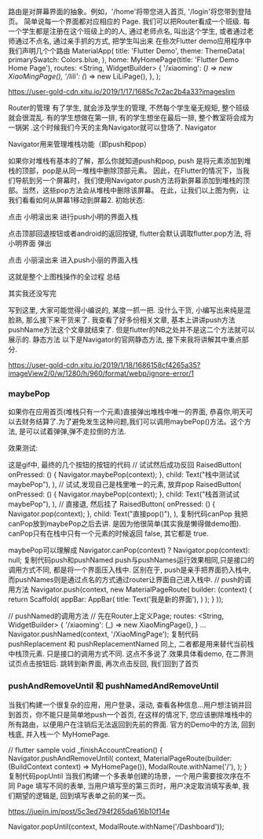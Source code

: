 路由是对屏幕界面的抽象。例如，'/home'将带您进入首页, '/login'将您带到登陆页。
简单说每一个界面都对应相应的 Page.
我们可以把Router看成一个班级. 每一个学生都是注册在这个班级上的的人, 通过老师点名, 叫出这个学生, 或者通过老师通过不点名, 通过亲手抓的方式, 把学生叫出来
在些次Flutter demo应用程序中我们声明几个个路由
MaterialApp(
    title: 'Flutter Demo',
    theme: ThemeData(
        primarySwatch: Colors.blue,
    ),
    home: MyHomePage(title: 'Flutter Demo Home Page'),
    routes: <String, WidgetBuilder> {
        '/xiaoming': (_) => new XiaoMingPage(),
        '/lili': (_) => new LiLiPage(),
    },
);

https://user-gold-cdn.xitu.io/2019/1/17/1685c7c2ac2b4a33?imageslim

Router的管理
有了学生, 就会涉及学生的管理, 不然每个学生毫无规矩, 整个班级就会很混乱. 有的学生想做在第一排, 有的学生想坐在最后一排, 整个教室将会成为一锅粥 .这个时候我们今天的主角Navigator就可以登场了.
Navigator

Navigator用来管理堆栈功能（即push和pop）

如果你对堆栈有基本的了解，那么你就知道push和pop, push 是将元素添加到堆栈的顶部，pop是从同一堆栈中删除顶部元素。
因此，在Flutter的情况下，当我们导航到另一个屏幕时，我们使用Navigator.push方法将新屏幕添加到堆栈的顶部。当然，这些pop方法会从堆栈中删除该屏幕。
在此，让我们以上图为例，让我们看看如何从屏幕1移动到屏幕2.
初始状态:

点击 小明滚出来 进行push小明的界面入栈

点击顶部回退按钮或者android的返回按键, flutter会默认调取flutter.pop方法, 将 小明界面 弹出

点击 小丽滚出来 进入push小丽的界面入栈

这就是整个上图栈操作的全过程
总结

其实我还没写完

写到这里,  大家可能觉得小编说的, 某度一抓一把. 没什么干货, 小编写出来纯是混脸熟, 那么接下来干货来了.
 我查看了好多份相关文章, 基本上讲讲push方法pushName方法这个文章就结束了. 但是flutter的NB之处并不是这二个方法就可以展示的.
静态方法
以下是Navigator的官网静态方法, 接下来我将讲解其中重点部分.

https://user-gold-cdn.xitu.io/2019/1/18/1686158cf4265a35?imageView2/0/w/1280/h/960/format/webp/ignore-error/1

### maybePop
如果你在应用首页(堆栈只有一个元素)直接弹出堆栈中唯一的界面, 恭喜你,明天可以去财务结算了.为了避免发生这种问题,我们可以调用maybePop()方法。这个方法, 是可以试着弹弹,弹不走拉倒的方法.

效果测试:

这是gif中, 最终的几个按钮的按钮的代码
// 试试然后成功反回
RaisedButton(
    onPressed: () {
        Navigator.maybePop(context);
    },
    child: Text("栈中测试试maybePop"),
),
// 试试,发现自己是栈里唯一的元素, 放弃pop
RaisedButton(
    onPressed: () {
        Navigator.maybePop(context);
    },
    child: Text("栈首测试试maybePop"),
),
// 直接退, 然后挂了
RaisedButton(
    onPressed: () {
        Navigator.pop(context);
    },
    child: Text("直接pop()"),
),
复制代码canPop
我把canPop放到maybePop之后去讲. 是因为他很简单(其实我是懒得做demo图). canPop只有在栈中只有一个元素的时候返回 false, 其它都是 true.

maybePop可以理解成
Navigator.canPop(context) ? Navigator.pop(context): null;
复制代码push和pushNamed
push与pushNames运行效果相同,只是接口的调用方式不同, 都是将一个界面压入栈中. 区别在于, push是亲手把界面扔入栈中, 而pushNames则是通过点名的方式通过router让界面自己进入栈中.
// push的调用方法
Navigator.push(context,  new MaterialPageRoute(
    builder: (context)  {
      return Scaffold(
        appBar: AppBar(
          title: Text('我是新的界面'),
        )
      );
    }
));

// pushNamed的调用方法
// 先在Router上定义Page;
routes: <String, WidgetBuilder> {
    '/xiaoming': (_) => new XiaoMingPage(),
}
...
Navigator.pushNamed(context, '/XiaoMingPage');
复制代码pushReplacement 和 pushReplacementNamed
同上, 二者都是用来替代当前栈中栈顶元素. 只是接口的调用方式不同. 这点不多说了.效果具体看demo, 在二界测试页点击按钮后. 跳转到新界面, 再次点击反回, 我们回到了首页

### pushAndRemoveUntil 和 pushNamedAndRemoveUntil
当我们构建一个很复杂的应用，用户登录，滚动, 查看各种信息...用户想注销并回到首页，你不能只是简单地push一个首页, 在这样的情况下, 您应该删除堆栈中的所有路由，以便用户在注销后无法返回到先前的界面.
官方的Demo中的方法, 回到栈底, 并入栈一个 MyHomePage.

// flutter sample
void _finishAccountCreation() {
  Navigator.pushAndRemoveUntil(
    context,
    MaterialPageRoute(builder: (BuildContext context) => MyHomePage()),
    ModalRoute.withName('/'),
  );
}
复制代码popUntil
当我们构建一个多表单创建的场景，一个用户需要按次序在不同 Page 填写不同的表单, 当用户填写至的第三页时，用户决定取消填写表单, 我们期望的逻辑是, 回到填写表单之前的某一页。

https://juejin.im/post/5c3ed794f265da616b10f14e

Navigator.popUntil(context, ModalRoute.withName('/Dashboard'));
